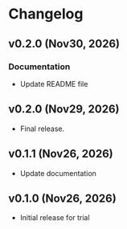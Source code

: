 # Changelog

<!--next-version-placeholder-->

## v0.2.0 (Nov30, 2026)

### Documentation

- Update README file

## v0.2.0 (Nov29, 2026)

- Final release.

## v0.1.1 (Nov26, 2026)

- Update documentation

## v0.1.0 (Nov26, 2026)

- Initial release for trial
